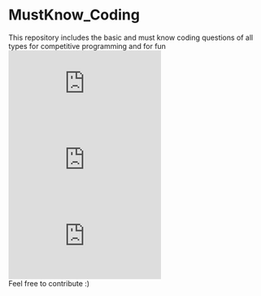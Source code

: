 # MustKnow_Coding
This repository includes the basic and must know coding questions of all types for competitive programming and for fun\
[![First Non Repeated Character](https://github.com/sreejithsankar55/MustKnow_Coding/blob/master/FIrstnonRepeatchar.cpp)](https://github.com/sreejithsankar55/MustKnow_Coding/blob/master/FIrstnonRepeatchar.cpp)\
[![Extract 2 Non repeated Nos from repeated in O(1) space](https://github.com/sreejithsankar55/MustKnow_Coding/blob/master/Extract_2_non_repeat_no.cpp)](https://github.com/sreejithsankar55/MustKnow_Coding/blob/master/Extract_2_non_repeat_no.cpp)\
[![Find next greater number with same set of digits](https://github.com/sreejithsankar55/MustKnow_Coding/blob/master/NextGreaterElementIII.cpp)](https://github.com/sreejithsankar55/MustKnow_Coding/blob/master/NextGreaterElementIII.cpp)\
Feel free to contribute :)
